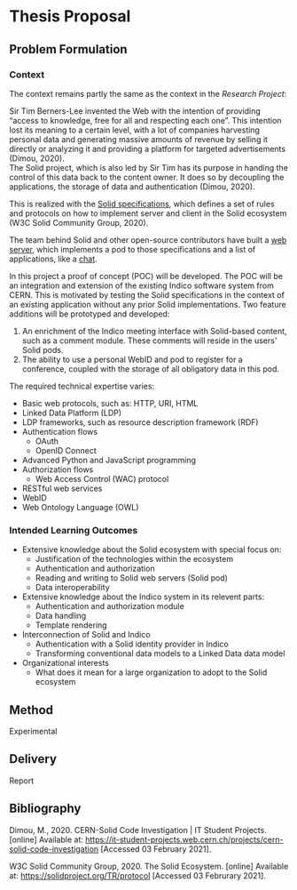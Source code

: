 # Thesis Proposal

## Problem Formulation

### Context

The context remains partly the same as the context in the *Research Project*:

Sir Tim Berners-Lee invented the Web with the intention of providing “access to knowledge, free for all and respecting each one”. This intention lost its meaning to a certain level, with a lot of companies harvesting personal data and generating massive amounts of revenue by selling it directly or analyzing it and providing a platform for targeted advertisements (Dimou, 2020).\
The Solid project, which is also led by Sir Tim has its purpose in handing the control of this data back to the content owner. It does so by decoupling the applications, the storage of data and authentication (Dimou, 2020).

This is realized with the [Solid specifications](https://solidproject.org/TR/protocol), which defines a set of rules and protocols on how to implement server and client in the Solid ecosystem (W3C Solid Community Group, 2020).

The team behind Solid and other open-source contributors have built a [web server](https://github.com/solid/node-solid-server), which implements a pod to those specifications and a list of applications, like a [chat](https://solid-chat.5apps.com/).

In this project a proof of concept (POC) will be developed. The POC will be an integration and extension of the existing Indico software system from CERN. This is motivated by testing the Solid specifications in the context of an existing application without any prior Solid implementations.
Two feature additions will be prototyped and developed:

1. An enrichment of the Indico meeting interface with Solid-based content, such as a comment module. These comments will reside in the users' Solid pods.
2. The ability to use a personal WebID and pod to register for a conference, coupled with the storage of all obligatory data in this pod.

The required technical expertise varies:

- Basic web protocols, such as: HTTP, URI, HTML
- Linked Data Platform (LDP)
- LDP frameworks, such as resource description framework (RDF)
- Authentication flows
  - OAuth
  - OpenID Connect
- Advanced Python and JavaScript programming
- Authorization flows
  - Web Access Control (WAC) protocol
- RESTful web services
- WebID
- Web Ontology Language (OWL)

### Intended Learning Outcomes

- Extensive knowledge about the Solid ecosystem with special focus on:
  - Justification of the technologies within the ecosystem
  - Authentication and authorization
  - Reading and writing to Solid web servers (Solid pod)
  - Data interoperability
- Extensive knowledge about the Indico system in its relevent parts:
  - Authentication and authorization module
  - Data handling
  - Template rendering
- Interconnection of Solid and Indico
  - Authentication with a Solid identity provider in Indico
  - Transforming conventional data models to a Linked Data data model
- Organizational interests
  - What does it mean for a large organization to adopt to the Solid ecosystem

## Method

Experimental

## Delivery

Report

## Bibliography

Dimou, M., 2020. CERN-Solid Code Investigation | IT Student Projects. [online] Available at: <https://it-student-projects.web.cern.ch/projects/cern-solid-code-investigation> [Accessed 03 February 2021].

W3C Solid Community Group, 2020. The Solid Ecosystem. [online] Available at: <https://solidproject.org/TR/protocol> [Accessed 03 Februrary 2021].
